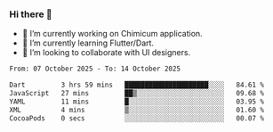 ### Hi there 👋

<!--
**devcat37/devcat37** is a ✨ _special_ ✨ repository because its `README.md` (this file) appears on your GitHub profile.-->


- 🔭 I’m currently working on Chimicum application.
- 🌱 I’m currently learning Flutter/Dart.
- 👯 I’m looking to collaborate with UI designers.
<!-- - 🤔 I’m looking for help with ... -->

<!--START_SECTION:waka-->

```txt
From: 07 October 2025 - To: 14 October 2025

Dart         3 hrs 59 mins   █████████████████████░░░░   84.61 %
JavaScript   27 mins         ██▒░░░░░░░░░░░░░░░░░░░░░░   09.68 %
YAML         11 mins         █░░░░░░░░░░░░░░░░░░░░░░░░   03.95 %
XML          4 mins          ▒░░░░░░░░░░░░░░░░░░░░░░░░   01.60 %
CocoaPods    0 secs          ░░░░░░░░░░░░░░░░░░░░░░░░░   00.07 %
```

<!--END_SECTION:waka-->
